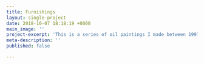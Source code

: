```yaml
---
title: Furnishings
layout: single-project
date: 2018-10-07 18:18:19 +0000
main_image: ''
project-excerpt: 'This is a series of oil paintings I made between 1997 and 1998. '
meta-description: ''
published: false

---
```

